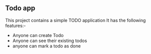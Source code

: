 ## Todo app

This project contains a simple TODO application
It has the following features:-

- Anyone can create Todo
- Anyone can see their existing todos
- anyone can mark a todo as done

